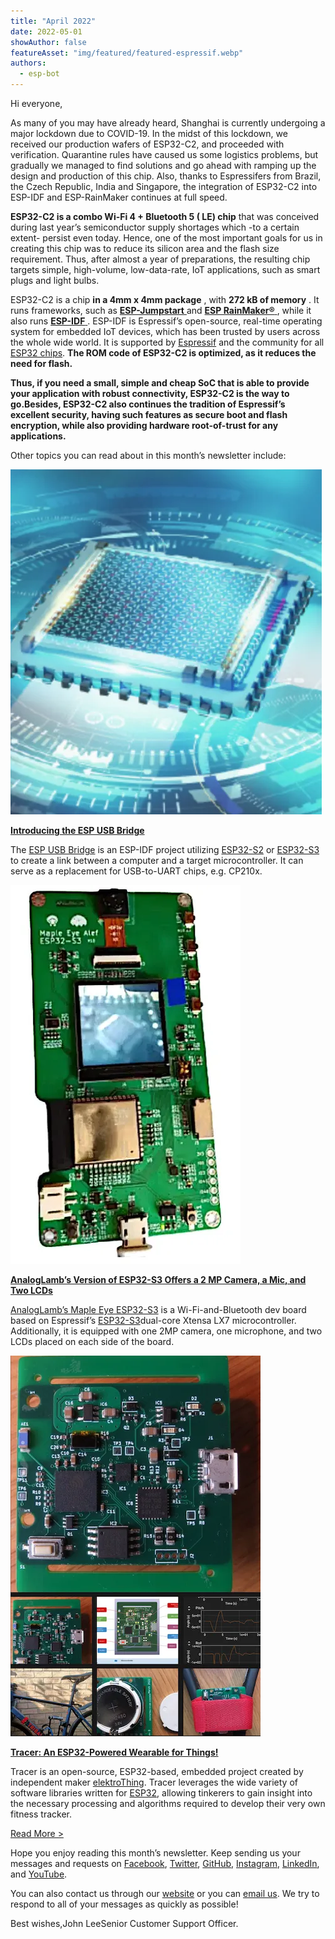 ```yaml
---
title: "April 2022"
date: 2022-05-01
showAuthor: false
featureAsset: "img/featured/featured-espressif.webp"
authors:
  - esp-bot
---
```

Hi everyone,

As many of you may have already heard, Shanghai is currently undergoing a major lockdown due to COVID-19. In the midst of this lockdown, we received our production wafers of ESP32-C2, and proceeded with verification. Quarantine rules have caused us some logistics problems, but gradually we managed to find solutions and go ahead with ramping up the design and production of this chip. Also, thanks to Espressifers from Brazil, the Czech Republic, India and Singapore, the integration of ESP32-C2 into ESP-IDF and ESP-RainMaker continues at full speed.

__ESP32-C2 is a combo Wi-Fi 4 + Bluetooth 5 ( LE) chip__  that was conceived during last year’s semiconductor supply shortages which -to a certain extent- persist even today. Hence, one of the most important goals for us in creating this chip was to reduce its silicon area and the flash size requirement. Thus, after almost a year of preparations, the resulting chip targets simple, high-volume, low-data-rate, IoT applications, such as smart plugs and light bulbs.

ESP32-C2 is a chip __in a 4mm x 4mm package__ , with __272 kB of memory__ . It runs frameworks, such as [__ESP-Jumpstart__ ](https://github.com/espressif/esp-jumpstart/blob/master/README.md) and [__ESP RainMaker®__ ](https://rainmaker.espressif.com/), while it also runs [__ESP-IDF__ ](https://www.espressif.com/en/products/sdks/esp-idf). ESP-IDF is Espressif’s open-source, real-time operating system for embedded IoT devices, which has been trusted by users across the whole wide world. It is supported by [Espressif](http://www.espressif.com/) and the community for all [ESP32 chips](https://www.esp32.com/). __The ROM code of ESP32-C2 is optimized, as it reduces the need for flash.__ 

__Thus, if you need a small, simple and cheap SoC that is able to provide your application with robust connectivity, ESP32-C2 is the way to go.Besides, ESP32-C2 also continues the tradition of Espressif’s excellent security, having such features as secure boot and flash encryption, while also providing hardware root-of-trust for any applications.__ 

Other topics you can read about in this month’s newsletter include:

![](img/april-1.webp)

[__Introducing the ESP USB Bridge__ ](https://www.espressif.com/en/news/ESP32-C2)

The [ESP USB Bridge](https://github.com/espressif/esp-usb-bridge) is an ESP-IDF project utilizing [ESP32-S2](https://www.espressif.com/en/products/socs/esp32-s2) or [ESP32-S3](https://www.espressif.com/en/products/socs/esp32-s3) to create a link between a computer and a target microcontroller. It can serve as a replacement for USB-to-UART chips, e.g. CP210x.

![](img/april-2.webp)

[__AnalogLamb’s Version of ESP32-S3 Offers a 2 MP Camera, a Mic, and Two LCDs__ ](https://www.espressif.com/en/news/Maple_Eye_ESP32-S3)

[AnalogLamb’s Maple Eye ESP32-S3](https://www.analoglamb.com/product/maple-eye-esp32-s3-board-with-camera-and-lcds/) is a Wi-Fi-and-Bluetooth dev board based on Espressif’s [ESP32-S3](https://www.espressif.com/en/products/socs/esp32-s3)dual-core Xtensa LX7 microcontroller. Additionally, it is equipped with one 2MP camera, one microphone, and two LCDs placed on each side of the board.

![](img/april-3.webp)

[__Tracer: An ESP32-Powered Wearable for Things!__ ](https://www.espressif.com/en/news/ESP32_Tracer)

Tracer is an open-source, ESP32-based, embedded project created by independent maker [elektroThing](https://ko-fi.com/elektrothing#instant-signup-modal). Tracer leverages the wide variety of software libraries written for [ESP32](https://www.espressif.com/en/products/socs/esp32), allowing tinkerers to gain insight into the necessary processing and algorithms required to develop their very own fitness tracker.

[Read More >](https://www.espressif.com/en/company/newsroom/news)

Hope you enjoy reading this month’s newsletter. Keep sending us your messages and requests on [Facebook](https://www.facebook.com/espressif), [Twitter](https://twitter.com/EspressifSystem), [GitHub](https://github.com/espressif), [Instagram](https://www.instagram.com/espressif_systems_official/), [LinkedIn](https://www.linkedin.com/company/espressif-systems/), and [YouTube](https://www.youtube.com/c/EspressifSystems).

You can also contact us through our [website](https://www.espressif.com/en/contact-us/sales-questions) or you can [email us](mailto:newsletter@espressif.com). We try to respond to all of your messages as quickly as possible!

Best wishes,John LeeSenior Customer Support Officer.
